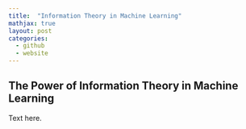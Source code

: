 ```yaml
---
title:  "Information Theory in Machine Learning"
mathjax: true
layout: post
categories:
  - github
  - website
---
```


## The Power of Information Theory in Machine Learning

Text here. 
